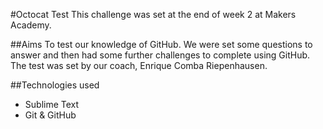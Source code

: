 #Octocat Test
This challenge was set at the end of week 2 at Makers Academy. 

##Aims
To test our knowledge of GitHub. We were set some questions to answer and then had some further challenges to complete using GitHub. The test was set by our coach, Enrique Comba Riepenhausen.

##Technologies used
- Sublime Text
- Git & GitHub
